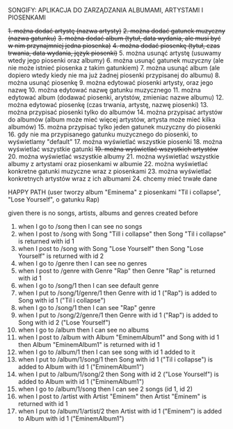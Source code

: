 SONGIFY: APLIKACJA DO ZARZĄDZANIA ALBUMAMI, ARTYSTAMI I PIOSENKAMI

~~1. można dodać artystę (nazwa artysty)~~
~~2. można dodać gatunek muzyczny (nazwa gatunku)~~
~~3. można dodać album (tytuł, data wydania, ale musi być w nim przynajmniej jedna piosenka)~~
~~4. można dodać piosenkę (tytuł, czas trwania, data wydania, język piosenki)~~
5. można usunąć artystę (usuwamy wtedy jego piosenki oraz albumy)
6. można usunąć gatunek muzyczny (ale nie może istnieć piosenka z takim gatunkiem)
7. można usunąć album (ale dopiero wtedy kiedy nie ma już żadnej piosenki przypisanej do albumu)
8. można usunąć piosenkę
9. można edytować piosenki artysty, oraz jego nazwę
10. można edytować nazwę gatunku muzycznego
11. można edytować album (dodawać piosenki, arytstów, zmieniac nazwe albumu)
12. można edytować piosenkę (czas trwania, artystę, nazwę piosenki)
13. można przypisać piosenki tylko do albumów
14. można przypisać artystów do albumów (album może mieć więcej artystów, artysta może mieć kilka albumów)
15. można przypisać tylko jeden gatunek muzyczny do piosenki
16. gdy nie ma przypisanego gatunku muzycznego do piosenki, to wyświetlamy "default"
17. można wyświetlać wszystkie piosenki
18. można wyświetlać wszystkie gatunki
~~19. można wyświetlać wszystkich artystów~~
20. można wyświetlać wszystkie albumy
21. można wyświetlać wszystkie albumy z artystami oraz piosenkami w albumie
22. można wyświetlać konkretne gatunki muzyczne wraz z piosenkami
23. można wyświetlać konkretnych artystów wraz z ich albumami
24. chcemy mieć trwałe dane



HAPPY PATH (user tworzy album "Eminema" z piosenkami "Til i collapse", "Lose Yourself", o gatunku Rap)

given there is no songs, artists, albums and genres created before

1. when I go to /song then I can see no songs
2. when I post to /song with Song "Till i collapse" then Song "Til i collapse" is returned with id 1
3. when I post to /song with Song "Lose Yourself" then Song "Lose Yourself" is returned with id 2
4. when I go to /genre then I can see no genres
5. when I post to /genre with Genre "Rap" then Genre "Rap" is returned with id 1
6. when I go to /song/1 then I can see default genre
7. when I put to /song/1/genre/1 then Genre with id 1 ("Rap") is added to Song with id 1 ("Til i collapse")
8. when I go to /song/1 then I can see "Rap" genre
9. when I put to /song/2/genre/1 then Genre with id 1 ("Rap") is added to Song with id 2 ("Lose Yourself")
10. when I go to /album then I can see no albums
11. when I post to /album with Album "EminemAlbum1" and Song with id 1 then Album "EminemAlbum1" is returned with id 1
12. when I go to /album/1 then I can see song with id 1 added to it
13. when I put to /album/1/song/1 then Song with id 1 ("Til i collapse") is added to Album with id 1 ("EminemAlbum1")
14. when I put to /album/1/song/2 then Song with id 2 ("Lose Yourself") is added to Album with id 1 ("EminemAlbum1")
15. when I go to /album/1/song then I can see 2 songs (id 1, id 2)
16. when I post to /artist with Artist "Eminem" then Artist "Eminem" is returned with id 1
17. when I put to /album/1/artist/2 then Artist with id 1 ("Eminem") is added to Album with id 1 ("EminemAlbum1")
